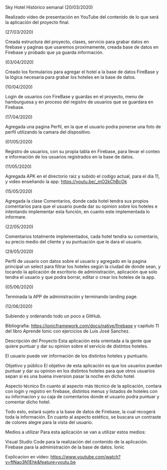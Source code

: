Sky Hotel
Histórico semanal
(20/03/2020)

Realizado vídeo de presentación en YouTube del contenido de lo que será la aplicación del proyecto final.

(27/03/2020)

Creada estructura del proyecto, clases, servicio para grabar datos en firebase y paginas que usaremos proximamente, creada base de datos en Firebase y probado que ya guarda información.

(03/04/2020)

Creado los formularios para agregar el hotel a la base de datos FireBase y la lógica necesaria para grabar los hoteles en la base de datos.

(10/04/2020)

Login de usuarios con FireBase y guardas en el proyecto, menu de hamburguesa y en proceso del registro de usuarios que se guardara en Firebase.

(17/04/2020)

Agregada una pagina Perfil, en la que el usuario podra ponerse una foto de perfil utilizando la camara del dispositivo.

(01/05/2020)

Registro de usuarios, con su propia tabla en Firebase, para llevar el conteo e información de los usuarios registrados en la base de datos.

(11/05/2020)

Agregada APK en el directorio raiz y subido el codigo actual, para el dia 11, y video enseñando la app: https://youtu.be/_mO2kChBcOk

(15/05/2020)

Agregada la clase Comentarios, donde cada hotel tendra sus propios comentarios para que el usuario pueda dar su opinion sobre los hoteles e intentando implementar esta función, en cuanto este implementada lo informare.

(22/05/2020)

Comentarios totalmente implementados, cada hotel tendra su comentario, su precio medio del cliente y su puntuación que le dara el usuario.

(29/05/2020)

Perfil de usuario con datos sobre el usuario y agregado en la pagina principal un select para filtrar los hoteles según la ciudad de donde sean, y tocando la aplicación de escritorio de administración, aplicación que solo tendra el usuario y que podra borrar, editar o crear los hoteles de la app.

(05/06/2020)

Terminada la APP de administración y terminando landing page.

(12/06/2020)

Subiendo y ordenando todo un poco a GitHub.

Bibliografía: https://ionicframework.com/docs/native/firebase y capitulo 11 del libro Aprende Ionic con ejercicios de Luis José Sanchez.

Descripción del Proyecto
Esta aplicación esta orientada a la gente que quiere puntuar y dar su opinion sobre el servicio de distintos hoteles.

El usuario puede ver información de los distintos hoteles y puntuarlo.

Objetivo y público
El objetivo de esta aplicación es que los usuarios puedan puntuar y dar su opinion en los distintos hoteles para que otros usuarios sepan si es una buena inversion pasar la noche en dicho hotel.

Aspecto técnico
En cuanto al aspecto más técnico de la aplicación, contara con login y registro en firebase, distintos menus y listados de hoteles con su informacion y su caja de comentarios donde el usuario podra puntuar y comentar dicho hotel.

Todo esto, estará sujeto a la base de datos de Firebase, la cual recogerá toda la información. En cuanto al aspecto estético, se buscara un contraste de colores alegre para la vista del usuario.

Medios a utilizar
Para esta aplicación se van a utilizar estos medios:

Visual Studio Code para la realización del contenido de la aplicación. Firebase para la administración de la base de datos. Ionic


Explicacion en video:
https://www.youtube.com/watch?v=ftNao3N1Ehk&feature=youtu.be
